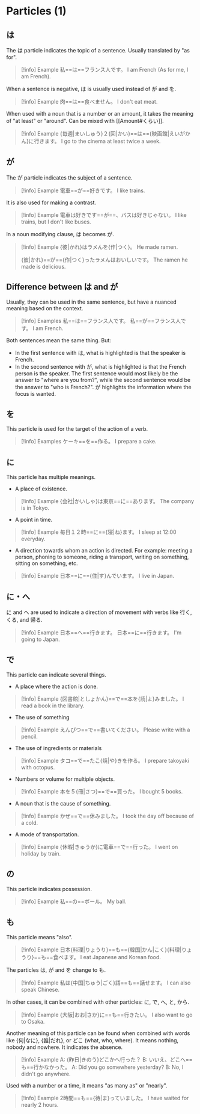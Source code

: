 # Particles (1)

## は

The は particle indicates the topic of a sentence. Usually translated by "as for".

> [!info] Example
> 私==は==フランス人です。
> I am French (As for me, I am French).

When a sentence is negative, は is usually used instead of が and を.

> [!info] Example
> 肉==は==食べません。
> I don't eat meat.

When used with a noun that is a number or an amount, it takes the meaning of "at least" or "around". Can be mixed with [[Amount#くらい]].

> [!info] Example
> {毎週|まいしゅう}２{回|かい}==は=={映画館|えいがかん}に行きます。
> I go to the cinema at least twice a week.

## が

The が particle indicates the subject of a sentence.

> [!info] Example
> 電車==が==好きです。
> I like trains.

It is also used for making a contrast.

> [!info] Example
> 電車は好きです==が==、バスは好きじゃない。
> I like trains, but I don't like buses.

In a noun modifying clause, は becomes が.

> [!info] Example
> {彼|かれ}はラメんを{作|つく}。
> He made ramen.
> 
> {彼|かれ}==が=={作|つく}ったラメんはおいしいです。
> The ramen he made is delicious.

## Difference between は and が

Usually, they can be used in the same sentence, but have a nuanced meaning based on the context.

> [!info] Examples
> 私==は==フランス人です。
> 私==が==フランス人です。
> I am French.

Both sentences mean the same thing. But:
* In the first sentence with は, what is highlighted is that the speaker is French.
* In the second sentence with が, what is highlighted is that the French person is the speaker.
The first sentence would most likely be the answer to "where are you from?", while the second sentence would be the answer to "who is French?". が highlights the information where the focus is wanted.

## を

This particle is used for the target of the action of a verb.

> [!info] Examples
> ケーキ==を==作る。
> I prepare a cake.

## に

This particle has multiple meanings.

* A place of existence.
> [!info] Example
> {会社|かいしゃ}は東京==に==あります。
> The company is in Tokyo.

* A point in time.
> [!info] Example
> 毎日１２時==に=={寝|ね}ます。
> I sleep at 12:00 everyday.

* A direction towards whom an action is directed. For example: meeting a person, phoning to someone, riding a transport, writing on something, sitting on something, etc.
> [!info] Example
> 日本==に=={住|す}んでいます。
> I live in Japan.

## に・へ

に and へ are used to indicate a direction of movement with verbs like 行く, くる, and 帰る.

> [!info] Example
 > 日本==へ==行きます。
 > 日本==に==行きます。
 > I'm going to Japan.

## で

This particle can indicate several things.

* A place where the action is done.
> [!info] Example
> {図書館|としょかん}==で==本を{読|よ}みました。
> I read a book in the library.

* The use of something
> [!info] Example
> えんぴつ==で==書いてください。
> Please write with a pencil.
  
* The use of ingredients or materials
> [!info] Example
> タコ==で==たこ{焼|や}きを作る。
> I prepare takoyaki with octopus.
  
* Numbers or volume for multiple objects.
> [!info] Example
> 本を５{冊|さつ}==で==買った。
> I bought 5 books.

* A noun that is the cause of something. 
> [!info] Example
> かぜ==で==休みました。
> I took the day off because of a cold.
  
* A mode of transportation.
> [!info] Example
> {休暇|きゅうか}に電車==で==行った。
> I went on holiday by train.

## の

This particle indicates possession.

> [!info] Example
> 私==の==ボール。
> My ball.

## も

This particle means "also".

> [!info] Example
> 日本{料理|りょうり}==も=={韓国|かん|こく}{料理|りょうり}==も==食べます。
> I eat Japanese and Korean food.

The particles は, が and を change to も.

> [!info] Example
> 私は{中国|ちゅう|ごく}語==も==話せます。
> I can also speak Chinese.

In other cases, it can be combined with other particles: に, で, へ, と, から. 

> [!info] Example
> {大阪|おお|さか}に==も==行きたい。
> I also want to go to Osaka.

Another meaning of this particle can be found when combined with words like {何|なに}, {誰|だれ}, or どこ (what, who, where). It means nothing, nobody and nowhere. It indicates the absence.

> [!info] Example
> A: {昨日|きのう}どこかへ行った？
> B: いいえ、どこへ==も==行かなかった。
> A: Did you go somewhere yesterday?
> B: No, I didn't go anywhere.

Used with a number or a time, it means "as many as" or "nearly".

> [!info] Example
> 2時間==も=={待|ま}っていました。
> I have waited for nearly 2 hours.
